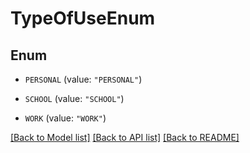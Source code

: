 # TypeOfUseEnum

## Enum


* `PERSONAL` (value: `"PERSONAL"`)

* `SCHOOL` (value: `"SCHOOL"`)

* `WORK` (value: `"WORK"`)


[[Back to Model list]](../README.md#documentation-for-models) [[Back to API list]](../README.md#documentation-for-api-endpoints) [[Back to README]](../README.md)


